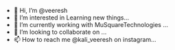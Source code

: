 - 👋 Hi, I’m @veeresh
- 👀 I’m interested in Learning new things...
- 🌱 I’m currently working with MuSquareTechnologies ...
- 💞️ I’m looking to collaborate on ...
- 📫 How to reach me @kali_veeresh on instagram...

<!---
veereshmu/veereshmu is a ✨ special ✨ repository because its `README.md` (this file) appears on your GitHub profile.
You can click the Preview link to take a look at your changes.
--->
